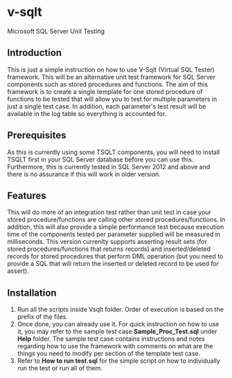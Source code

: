 # v-sqlt
Microsoft SQL Server Unit Testing

Introduction
------------
This is just a simple instruction on how to use V-Sqlt (Virtual SQL Tester) framework. This will be an alternative unit test framework for SQL Server components such as stored procedures and functions.  The aim of this framework is to create a single template for one stored procedure of functions to be tested that will allow you to test for multiple parameters in just a single test case.  In addition, each parameter's test result will be available in the log table so everything is accounted for.


Prerequisites
-------------
As this is currently using some TSQLT components, you will need to install TSQLT first in your SQL Server database before you can use this. Furthermore, this is currently tested in SQL Server 2012 and above and there is no assurance if this will work in older version.


Features
--------
This will do more of an integration test rather than unit test in case your stored procedure/functions are calling other stored procedures/functions.  In addition, this will also provide a simple performance test because execution time of the components tested per parameter supplied will be measured in milliseconds.  This version currenlty supports asserting result sets (for stored procedures/functions that returns records) and inserted/deleted records for stored procedures that perform DML operation (but you need to provide a SQL that will return the inserted or deleted record to be used for assert).


Installation
------------
1. Run all the scripts inside Vsqlt folder. Order of execution is based on the prefix of the files.
2. Once done, you can already use it. For quick instruction on how to use it, you may refer to the sample
   test case **Sample_Proc_Test.sql** under **Help** folder. The sample test case contains instructions and notes 
   regarding how to use the framework with comments on what are the things you need to modify per section of the template
   test case.
3. Refer to **How to run test.sql** for the simple script on how to individually run the test or run all of them.

